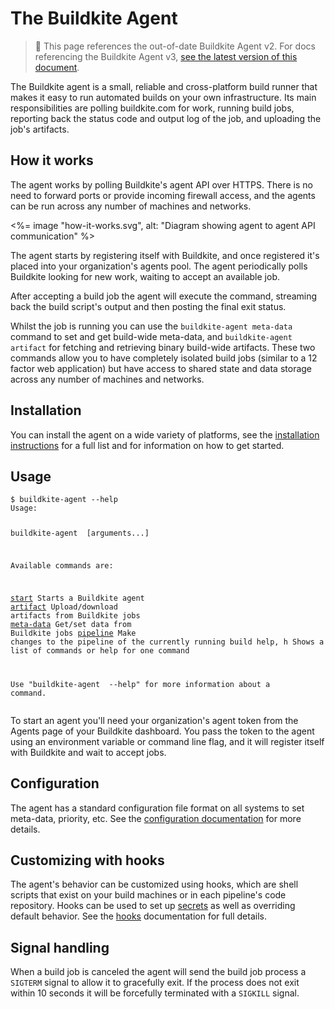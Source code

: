 # The Buildkite Agent

> 🚧 This page references the out-of-date Buildkite Agent v2.
> For docs referencing the Buildkite Agent v3, <a href="/docs/agent/v3">see the latest version of this document</a>.

<!--alex ignore easy-->

The Buildkite agent is a small, reliable and cross-platform build runner that makes it easy to run automated builds on your own infrastructure. Its main responsibilities are polling buildkite.com for work, running build jobs, reporting back the status code and output log of the job, and uploading the job's artifacts.

## How it works

The agent works by polling Buildkite's agent API over HTTPS. There is no need to forward ports or provide incoming firewall access, and the agents can be run across any number of machines and networks.

<%= image "how-it-works.svg", alt: "Diagram showing agent to agent API communication" %>

The agent starts by registering itself with Buildkite, and once registered it's placed into your organization's agents pool. The agent periodically polls Buildkite looking for new work, waiting to accept an available job.

After accepting a build job the agent will execute the command, streaming back the build script's output and then posting the final exit status.

Whilst the job is running you can use the `buildkite-agent meta-data` command to set and get build-wide meta-data, and `buildkite-agent artifact` for fetching and retrieving binary build-wide artifacts. These two commands allow you to have completely isolated build jobs (similar to a 12 factor web application) but have access to shared state and data storage across any number of machines and networks.

## Installation

You can install the agent on a wide variety of platforms, see the [installation instructions](/docs/agent/v2/installation) for a full list and for information on how to get started.

## Usage

<div class="highlight">
  <pre class="highlight shell"><code>$ buildkite-agent --help
Usage:

  buildkite-agent <command> [arguments...]

Available commands are:

  <a href="/docs/agent/v2/cli-start">start</a>       Starts a Buildkite agent
  <a href="/docs/agent/v2/cli-artifact">artifact</a>    Upload/download artifacts from Buildkite jobs
  <a href="/docs/agent/v2/cli-meta-data">meta-data</a>   Get/set data from Buildkite jobs
  <a href="/docs/agent/v3/cli-pipeline">pipeline</a>   Make changes to the pipeline of the currently running build
  help, h     Shows a list of commands or help for one command

Use "buildkite-agent <command> --help" for more information about a command.
</code></pre></div>

To start an agent you'll need your organization's agent token from the Agents page of your Buildkite dashboard. You pass the token to the agent using an environment variable or command line flag, and it will register itself with Buildkite and wait to accept jobs.

## Configuration

The agent has a standard configuration file format on all systems to set meta-data, priority, etc. See the [configuration documentation](/docs/agent/v2/configuration) for more details.

## Customizing with hooks

The agent's behavior can be customized using hooks, which are shell scripts that exist on your build machines or in each pipeline's code repository. Hooks can be used to set up [secrets](/docs/pipelines/secrets) as well as overriding default behavior. See the [hooks](/docs/agent/v2/hooks) documentation for full details.

## Signal handling

When a build job is canceled the agent will send the build job process a `SIGTERM` signal to allow it to gracefully exit. If the process does not exit within 10 seconds it will be forcefully terminated with a `SIGKILL` signal.
